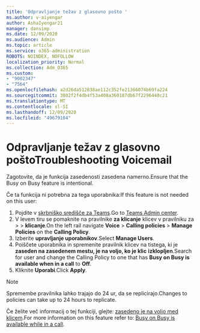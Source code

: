 ```yaml
---
title: 'Odpravljanje težav z glasovno pošto '
ms.author: v-aiyengar
author: AshaIyengar21
manager: dansimp
ms.date: 12/09/2020
ms.audience: Admin
ms.topic: article
ms.service: o365-administration
ROBOTS: NOINDEX, NOFOLLOW
localization_priority: Normal
ms.collection: Adm_O365
ms.custom:
- "9002347"
- "7564"
ms.openlocfilehash: a2d26da512838ae112c352fe21366074b69fa224
ms.sourcegitcommit: 3802f2f4db4f53a408a360187db67f2296448c21
ms.translationtype: MT
ms.contentlocale: sl-SI
ms.lasthandoff: 12/09/2020
ms.locfileid: "49679104"
---
```

# <a name="troubleshooting-voicemail"></a><span data-ttu-id="fdbe7-102">Odpravljanje težav z glasovno pošto</span><span class="sxs-lookup"><span data-stu-id="fdbe7-102">Troubleshooting Voicemail</span></span>

<span data-ttu-id="fdbe7-103">Zagotovite, da je funkcija zasedenosti zasedena namerno.</span><span class="sxs-lookup"><span data-stu-id="fdbe7-103">Ensure that the Busy on Busy feature is intentional.</span></span>

<span data-ttu-id="fdbe7-104">Če ta funkcija ni potrebna za tega uporabnika:</span><span class="sxs-lookup"><span data-stu-id="fdbe7-104">If this feature is not needed on this user:</span></span>

1. <span data-ttu-id="fdbe7-105">Pojdite v [skrbniško središče za Teams](https://admin.teams.microsoft.com/policies/calling).</span><span class="sxs-lookup"><span data-stu-id="fdbe7-105">Go to [Teams Admin center](https://admin.teams.microsoft.com/policies/calling).</span></span>
1. <span data-ttu-id="fdbe7-106">V levem tiru se pomaknite na pravilnike **za klicanje** klicev v pravilniku za  >    >   **klicanje**.</span><span class="sxs-lookup"><span data-stu-id="fdbe7-106">On the left rail navigate **Voice** > **Calling policies** > **Manage Policies** on the **Calling Policy**.</span></span>
1. <span data-ttu-id="fdbe7-107">Izberite **upravljanje uporabnikov**.</span><span class="sxs-lookup"><span data-stu-id="fdbe7-107">Select **Manage Users**.</span></span>
1. <span data-ttu-id="fdbe7-108">Poiščete uporabnika in spremenite pravilnik klicev na tistega, ki je **zaseden na zasedenem mestu, je na voljo, ko je klic** **izklopljen**.</span><span class="sxs-lookup"><span data-stu-id="fdbe7-108">Search for user and change the Calling Policy to one that has **Busy on Busy is available when in a call** to **Off**.</span></span>
1. <span data-ttu-id="fdbe7-109">Kliknite **Uporabi**.</span><span class="sxs-lookup"><span data-stu-id="fdbe7-109">Click **Apply**.</span></span>
> [!NOTE]
> <span data-ttu-id="fdbe7-110">Spremembe pravilnika lahko trajajo do 24 ur, da se replicirajo.</span><span class="sxs-lookup"><span data-stu-id="fdbe7-110">Changes to policies can take up to 24 hours to replicate.</span></span>

<span data-ttu-id="fdbe7-111">Če želite več informacij o tej funkciji, glejte: [zasedeno je na voljo med klicem](https://docs.microsoft.com/microsoftteams/teams-calling-policy#busy-on-busy-is-available-while-in-a-call).</span><span class="sxs-lookup"><span data-stu-id="fdbe7-111">For more information on this feature refer to: [Busy on Busy is available while in a call](https://docs.microsoft.com/microsoftteams/teams-calling-policy#busy-on-busy-is-available-while-in-a-call).</span></span>
